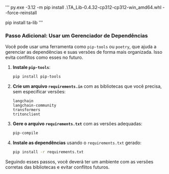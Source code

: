 
'''
  py.exe -3.12 -m pip install .\TA_Lib-0.4.32-cp312-cp312-win_amd64.whl --force-reinstall

  pip install ta-lib
'''


### Passo Adicional: Usar um Gerenciador de Dependências
Você pode usar uma ferramenta como `pip-tools` ou `poetry`, que ajuda a gerenciar as dependências e suas versões de forma mais organizada. Isso evita conflitos como esses no futuro.

1. **Instale `pip-tools`**:
   ```bash
   pip install pip-tools
   ```

2. **Crie um arquivo `requirements.in`** com as bibliotecas que você precisa, sem especificar versões:
   ```
   langchain
   langchain-community
   transformers
   tritonclient
   ```

3. **Gere o arquivo `requirements.txt`** com as versões adequadas:
   ```bash
   pip-compile
   ```

4. **Instale as dependências** usando o `requirements.txt` gerado:
   ```bash
   pip install -r requirements.txt
   ```

Seguindo esses passos, você deverá ter um ambiente com as versões corretas das bibliotecas e evitar conflitos futuros.
